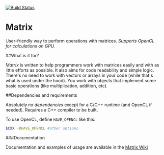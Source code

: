 [![Build Status](https://travis-ci.org/ForceBru/Matrix.svg?branch=master)](https://travis-ci.org/ForceBru/Matrix)

# Matrix

User-friendly way to perform operations with matrices. _Supports OpenCL for calculations on GPU._


##What is it for?

_Matrix_ is written to help programmers work with matrices easily and with as little efforts as possible. It also aims for code readability and simple logic. There's no need to work with vectors or arrays in your code (while that's what is used under the hood). You work with objects that implement some basic operations (like multiplication, addition, etc).

##Dependencies and requirements

Absolutely _no dependencies_ except for a C/C++ runtime (and OpenCL if needed). Requires a C++ compiler to be built. 

To use OpenCL, define `HAVE_OPENCL` like this:

```sh
$CXX -DHAVE_OPENCL #other options
```


###Documentation

Documentation and examples of usage are available in the [Matrix Wiki](https://github.com/ForceBru/Matrix/wiki)
